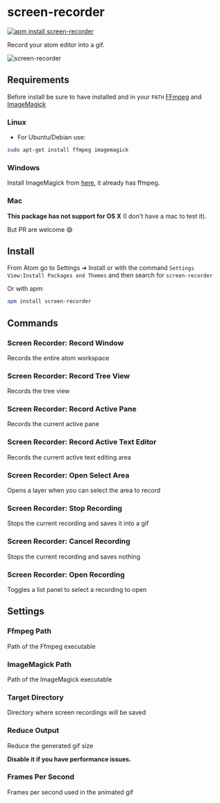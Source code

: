 # screen-recorder

[![apm install screen-recorder](https://apm-badges.herokuapp.com/apm/screen-recorder.svg)](https://atom.io/packages/screen-recorder)

Record your atom editor into a gif.

![screen-recorder](https://cloud.githubusercontent.com/assets/10590799/14191540/8b7275f8-f755-11e5-8eae-931680f5a869.gif)

## Requirements
Before install be sure to have installed and in your `PATH`
[FFmpeg](https://www.ffmpeg.org/) and [ImageMagick](http://www.imagemagick.org/)

### Linux
* For Ubuntu/Debian use:
```bash
sudo apt-get install ffmpeg imagemagick
```

### Windows
Install ImageMagick from [here](http://www.imagemagick.org/script/binary-releases.php#windows), it already has ffmpeg.

### Mac
**This package has not support for OS X** (I don't have a mac to test it).

But PR are welcome :smile:

## Install
From Atom go to Settings ➔ Install or with the command `Settings View:Install Packages and Themes` and then search for `screen-recorder`

Or with apm:
```bash
apm install screen-recorder
```

## Commands

### Screen Recorder: Record Window
Records the entire atom workspace
### Screen Recorder: Record Tree View
Records the tree view
### Screen Recorder: Record Active Pane
Records the current active pane
### Screen Recorder: Record Active Text Editor
Records the current active text editing area
### Screen Recorder: Open Select Area
Opens a layer when you can select the area to record
### Screen Recorder: Stop Recording
Stops the current recording and saves it into a gif
### Screen Recorder: Cancel Recording
Stops the current recording and saves nothing
### Screen Recorder: Open Recording
Toggles a list panel to select a recording to open

## Settings

### Ffmpeg Path
Path of the Ffmpeg executable

### ImageMagick Path
Path of the ImageMagick executable

### Target Directory
Directory where screen recordings will be saved

### Reduce Output
Reduce the generated gif size

**Disable it if you have performance issues.**

### Frames Per Second
Frames per second used in the animated gif
